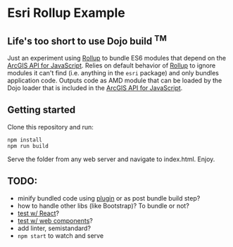 # Esri Rollup Example

## Life's too short to use Dojo build <sup>TM</sup>

Just an experiment using [Rollup] to bundle ES6 modules that depend on the [ArcGIS API for JavaScript]. Relies on default behavior of [Rollup] to ignore modules it can't find (i.e. anything in the `esri` package) and only bundles application code. Outputs code as AMD module that can be loaded by the Dojo loader that is included in the [ArcGIS API for JavaScript].

## Getting started

Clone this repository and run:

```
npm install
npm run build
```

Serve the folder from any web server and navigate to index.html. Enjoy.

## TODO:
* minify bundled code using [plugin](https://github.com/TrySound/rollup-plugin-uglify) or as post bundle build step?
* how to handle other libs (like Bootstrap)? To bundle or not?
* [test w/ React](https://github.com/rollup/rollup/issues/437)?
* [test w/ web components](https://github.com/tomwayson/custom-elements-dev-summit-2016/)?
* add linter, semistandard?
* `npm start` to watch and serve

[Rollup]:http://rollupjs.org
[ArcGIS API for JavaScript]:https://developers.arcgis.com/javascript/
